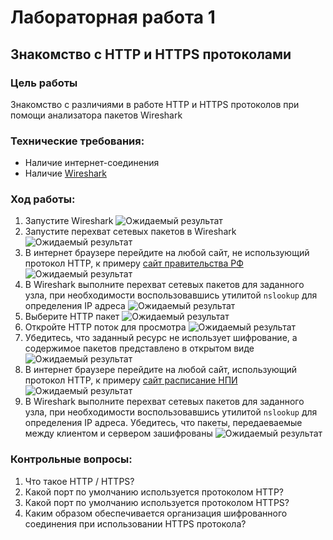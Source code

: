 # Лабораторная работа 1
## Знакомство с HTTP и HTTPS протоколами
### Цель работы
Знакомство с различиями в работе HTTP и HTTPS протоколов при помощи анализатора пакетов Wireshark
### Технические требования:
- Наличие интернет-соединения
- Наличие [Wireshark](https://www.wireshark.org/)

### Ход работы:
1. Запустите Wireshark
![Ожидаемый результат](https://storage.yandexcloud.net/shesterikov/CS_1_1.png)
2. Запустите перехват сетевых пакетов в Wireshark
![Ожидаемый результат](https://storage.yandexcloud.net/shesterikov/CS_1_2.png)
3. В интернет браузере перейдите на любой сайт, не использующий протокол HTTP, к примеру [сайт правительства РФ](http://government.ru/)
![Ожидаемый результат](https://storage.yandexcloud.net/shesterikov/CS_1_3.png)
4. В Wireshark выполните перехват сетевых пакетов для заданного узла, при необходимости воспользовавшись утилитой `nslookup` для определения IP адреса
![Ожидаемый результат](https://storage.yandexcloud.net/shesterikov/CS_1_4.png)
5. Выберите HTTP пакет
![Ожидаемый результат](https://storage.yandexcloud.net/shesterikov/CS_1_5.png)
6. Откройте HTTP поток для просмотра
![Ожидаемый результат](https://storage.yandexcloud.net/shesterikov/CS_1_6.png)
7. Убедитесь, что заданный ресурс не использует шифрование, а содержимое пакетов представлено в открытом виде
![Ожидаемый результат](https://storage.yandexcloud.net/shesterikov/CS_1_7.png)
8. В интернет браузере перейдите на любой сайт, использующий протокол HTTP, к примеру [сайт расписание НПИ](https://schedule.npi-tu.ru/)
![Ожидаемый результат](https://storage.yandexcloud.net/shesterikov/CS_1_8.png)
9. В Wireshark выполните перехват сетевых пакетов для заданного узла, при необходимости воспользовавшись утилитой `nslookup` для определения IP адреса.
Убедитесь, что пакеты, передаеваемые между клиентом и сервером зашифрованы
![Ожидаемый результат](https://storage.yandexcloud.net/shesterikov/CS_1_9.png)

### Контрольные вопросы:
1. Что такое HTTP / HTTPS?
2. Какой порт по умолчанию используется протоколом HTTP?
3. Какой порт по умолчанию используется протоколом HTTPS?
4. Каким образом обеспечивается организация шифрованного соединения при использовании HTTPS протокола?